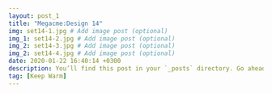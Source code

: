 ```yaml
---
layout: post_1
title: "Megacme:Design 14"
img: set14-1.jpg # Add image post (optional)
img_1: set14-2.jpg # Add image post (optional)
img_2: set14-3.jpg # Add image post (optional)
img_2: set14-4.jpg # Add image post (optional)
date: 2020-01-22 16:40:14 +0300
description: You’ll find this post in your `_posts` directory. Go ahead and edit it and re-build the site to see your changes. # Add post description (optional)
tag: [Keep Warm]
---
```


